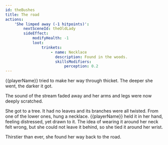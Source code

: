 ```yaml
---
id: theBushes
title: The road
actions:
    'She limped away (-1 hitpoints)':
        nextSceneId: theOldLady
        sideEffect:
            modifyHealth: -1
            loot:
                trinkets:
                    - name: Necklace
                      description: Found in the woods.
                      skillsModifiers:
                          perception: 0.2
---
```


{{playerName}} tried to make her way through thicket. The deeper she went, the darker it got.

The sound of the stream faded away and her arms and legs were now deeply scratched.

She got to a tree. It had no leaves and its branches were all twisted. From one of the lower ones, hung a necklace. {{playerName}} held it in her hand, feeling distressed, yet drawn to it. The idea of wearing it around her neck felt wrong, but she could not leave it behind, so she tied it around her wrist.

Thirstier than ever, she found her way back to the road.
